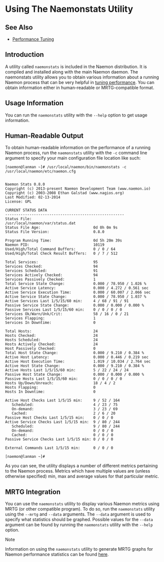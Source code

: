# Using The Naemonstats Utility

## See Also
- [Performance Tuning](tuning)

## Introduction

A utility called `naemonstats` is included in the Naemon distribution.
It is compiled and installed along with the main Naemon daemon.
The naemonstats utility allows you to obtain various information about a running
Naemon process that can be very helpful in [tuning performance](tuning).
You can obtain information either in human-readable or MRTG-compatible format.



## Usage Information

You can run the `naemonstats` utility with the `--help` option to get usage information.




## Human-Readable Output

To obtain human-readable information on the performance of a running Naemon process,
run the `naemonstats` utility with the `-c` command line argument to
specify your main configuration file location like such:

```
[naemon@lanman ~]# /usr/local/naemon/bin/naemonstats -c /usr/local/naemon/etc/naemon.cfg


Naemon Stats 0.8.0
Copyright (c) 2013-present Naemon Development Team (www.naemon.io)
Copyright (c) 2003-2008 Ethan Galstad (www.nagios.org)
Last Modified: 02-13-2014
License: GPL

CURRENT STATUS DATA
------------------------------------------------------
Status File:                            /usr/local/naemon/var/status.dat
Status File Age:                        0d 0h 0m 9s
Status File Version:                    0.8.0

Program Running Time:                   0d 5h 20m 39s
Naemon PID:                             10119
Used/High/Total Command Buffers:        0 / 0 / 64
Used/High/Total Check Result Buffers:   0 / 7 / 512

Total Services:                         95
Services Checked:                       94
Services Scheduled:                     91
Services Actively Checked:              94
Services Passively Checked:             1
Total Service State Change:             0.000 / 78.950 / 1.026 %
Active Service Latency:                 0.000 / 4.272 / 0.561 sec
Active Service Execution Time:          0.000 / 60.007 / 2.066 sec
Active Service State Change:            0.000 / 78.950 / 1.037 %
Active Services Last 1/5/15/60 min:     4 / 68 / 91 / 91
Passive Service State Change:           0.000 / 0.000 / 0.000 %
Passive Services Last 1/5/15/60 min:    0 / 0 / 0 / 0
Services Ok/Warn/Unk/Crit:              58 / 16 / 0 / 21
Services Flapping:                      1
Services In Downtime:                   0

Total Hosts:                            24
Hosts Checked:                          24
Hosts Scheduled:                        24
Hosts Actively Checked:                 24
Host Passively Checked:                 0
Total Host State Change:                0.000 / 9.210 / 0.384 %
Active Host Latency:                    0.000 / 0.446 / 0.219 sec
Active Host Execution Time:             1.019 / 10.034 / 2.764 sec
Active Host State Change:               0.000 / 9.210 / 0.384 %
Active Hosts Last 1/5/15/60 min:        5 / 22 / 24 / 24
Passive Host State Change:              0.000 / 0.000 / 0.000 %
Passive Hosts Last 1/5/15/60 min:       0 / 0 / 0 / 0
Hosts Up/Down/Unreach:                  18 / 4 / 2
Hosts Flapping:                         0
Hosts In Downtime:                      0

Active Host Checks Last 1/5/15 min:     9 / 52 / 164
   Scheduled:                           4 / 23 / 75
   On-demand:                           3 / 23 / 69
   Cached:                              2 / 6 / 20
Passive Host Checks Last 1/5/15 min:    0 / 0 / 0
Active Service Checks Last 1/5/15 min:  9 / 80 / 244
   Scheduled:                           9 / 80 / 244
   On-demand:                           0 / 0 / 0
   Cached:                              0 / 0 / 0
Passive Service Checks Last 1/5/15 min: 0 / 0 / 0

External Commands Last 1/5/15 min:      0 / 0 / 0

[naemon@lanman ~]#
```

As you can see, the utility displays a number of different metrics pertaining to the Naemon
process. Metrics which have multiple values are (unless otherwise specified) min,
max and average values for that particular metric.



## MRTG Integration

You can use the `naemonstats` utility to display various Naemon metrics using
MRTG (or other compatible program). To do so, run the `naemonstats` utility using
the `--mrtg` and `--data` arguments. The `--data` argument is used
to specify what statistics should be graphed. Possible values for the `--data`
argument can be found by running the `naemonstats` utility with the `--help` option.

> [!NOTE]
> Information on using the `naemonstats` utility to generate MRTG graphs
> for Naemon performance statistics can be found [here](mrtggraphs).
